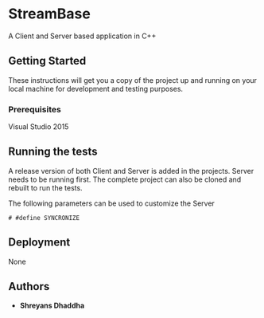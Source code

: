 # StreamBase

A Client and Server based application in C++

## Getting Started

These instructions will get you a copy of the project up and running on your local machine for development and testing purposes.

### Prerequisites

Visual Studio 2015

## Running the tests

A release version of both Client and Server is added in the projects. Server needs to be running first.
The complete project can also be cloned and rebuilt to run the tests.

The following parameters can be used to customize the Server
```
# #define SYNCRONIZE
```

## Deployment

None

## Authors

* **Shreyans Dhaddha**